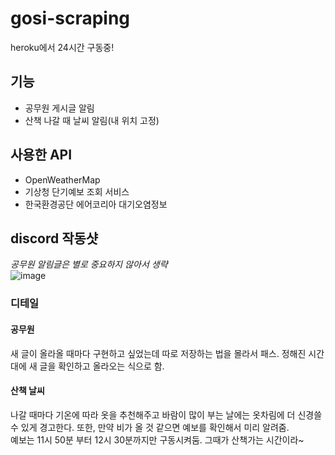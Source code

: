# gosi-scraping

heroku에서 24시간 구동중!

## 기능

- 공무원 게시글 알림
- 산책 나갈 때 날씨 알림(내 위치 고정)

## 사용한 API

- OpenWeatherMap
- 기상청 단기예보 조회 서비스
- 한국환경공단 에어코리아 대기오염정보

## discord 작동샷
*공무원 알림글은 별로 중요하지 않아서 생략*  
![image](https://user-images.githubusercontent.com/78463832/169648004-434ad797-6ee8-4311-9363-fe190eade37a.png)

### 디테일

#### 공무원

새 글이 올라올 때마다 구현하고 싶었는데 따로 저장하는 법을 몰라서 패스. 정해진 시간 대에 새 글을 확인하고 올라오는 식으로 함.

#### 산책 날씨

나갈 때마다 기온에 따라 옷을 추천해주고 바람이 많이 부는 날에는 옷차림에 더 신경쓸 수 있게 경고한다. 또한, 만약 비가 올 것 같으면 예보를 확인해서 미리 알려줌.  
예보는 11시 50분 부터 12시 30분까지만 구동시켜둠. 그때가 산책가는 시간이라~
